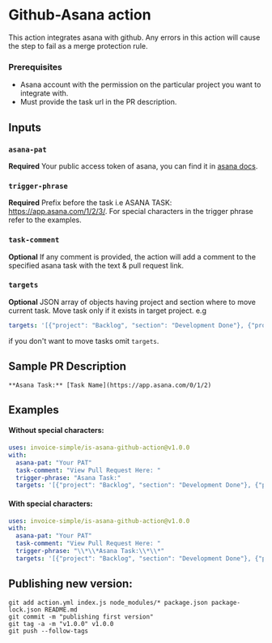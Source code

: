 # Github-Asana action

This action integrates asana with github. Any errors in this action will cause the step to fail as a merge protection rule.

### Prerequisites

- Asana account with the permission on the particular project you want to integrate with.
- Must provide the task url in the PR description.

## Inputs

### `asana-pat`

**Required** Your public access token of asana, you can find it in [asana docs](https://developers.asana.com/docs/#authentication-basics).

### `trigger-phrase`

**Required** Prefix before the task i.e ASANA TASK: https://app.asana.com/1/2/3/. For special characters in the trigger phrase refer to the examples.

### `task-comment`

**Optional** If any comment is provided, the action will add a comment to the specified asana task with the text & pull request link.

### `targets`

**Optional** JSON array of objects having project and section where to move current task. Move task only if it exists in target project. e.g

```yaml
targets: '[{"project": "Backlog", "section": "Development Done"}, {"project": "Current Sprint", "section": "In Review"}]'
```

if you don't want to move tasks omit `targets`.

## Sample PR Description

`**Asana Task:** [Task Name](https://app.asana.com/0/1/2)`

## Examples

#### Without special characters:

```yaml
uses: invoice-simple/is-asana-github-action@v1.0.0
with:
  asana-pat: "Your PAT"
  task-comment: "View Pull Request Here: "
  trigger-phrase: "Asana Task:"
  targets: '[{"project": "Backlog", "section": "Development Done"}, {"project": "Current Sprint", "section": "In Review"}]'
```

#### With special characters:

```yaml
uses: invoice-simple/is-asana-github-action@v1.0.0
with:
  asana-pat: "Your PAT"
  task-comment: "View Pull Request Here: "
  trigger-phrase: "\\*\\*Asana Task:\\*\\*"
  targets: '[{"project": "Backlog", "section": "Development Done"}, {"project": "Current Sprint", "section": "In Review"}]'
```

## Publishing new version:

```
git add action.yml index.js node_modules/* package.json package-lock.json README.md
git commit -m "publishing first version"
git tag -a -m "v1.0.0" v1.0.0
git push --follow-tags
```

